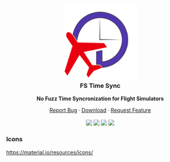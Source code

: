 <div align="center">
<a href="https://github.com/shotwn/FS-Time-Sync/"  >
<img src="icons/logo.png" alt="Logo" width="200" height="200" style="margin-bottom:-20px" />
</a>
<h3 align="center">FS Time Sync</h3>

**No Fuzz Time Syncronization for Flight Simulators**

<a href="https://github.com/shotwn/FS-Time-Sync/issues">Report Bug</a>
·
<a href="https://github.com/shotwn/FS-Time-Sync/releases">Download</a>
·
<a href="https://github.com/shotwn/FS-Time-Sync/issues">Request Feature</a>
<br>
<br>
<a href="https://github.com/shotwn/FS-Time-Sync/" target="_blank"><img src="https://img.shields.io/badge/Python-3.7-brightgreen"/></a>
<a href="https://www.patreon.com/shotwn"><img src="https://img.shields.io/badge/Support-Patreon-blue"/></a>
<a href="https://commerce.coinbase.com/checkout/e7c6e558-6a4b-4731-a5f0-87e1efd7b986"><img src="https://img.shields.io/badge/Donate-Bitcoin-blue"/></a>
<a href="http://flake8.pycqa.org/en/latest/" target="_blank"><img src="https://img.shields.io/badge/Code%20Style-flake8-red"/></a>


</div>

### Icons
https://material.io/resources/icons/
